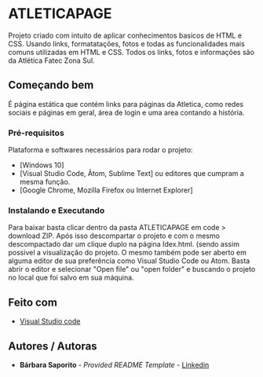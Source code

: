 # ATLETICAPAGE

Projeto criado com intuito de aplicar conhecimentos basicos de HTML e CSS.
Usando links, formatatações, fotos e todas as funcionalidades mais comuns utilizadas em HTML e CSS. 
Todos os links, fotos e informações são da Atlética Fatec Zona Sul.

## Começando bem

É página estática que contém links para páginas da Atletica, como redes sociais e páginas em geral, área de login e uma area contando a história.

### Pré-requisitos

Plataforma e softwares necessários para rodar o projeto:
- [Windows 10]
- [Visual Studio Code, Ãtom, Sublime Text] ou editores que cumpram a mesma função.
- [Google Chrome, Mozilla Firefox ou Internet Explorer]

### Instalando e Executando

Para baixar basta clicar dentro da pasta ATLETICAPAGE em code > download ZIP.
Após isso descompartar o projeto e com o mesmo descompactado dar um clique duplo na página Idex.html. (sendo assim possivel a visualização do projeto.
O mesmo também pode ser aberto em alguma editor de sua preferência como Visual Studio Code ou Atom. Basta abrir o editor e selecionar "Open file" ou "open folder" e buscando o projeto no local que foi salvo em sua máquina.

## Feito com

- [Visual Studio code](https://code.visualstudio.com/download)

## Autores / Autoras

  - **Bárbara Saporito** - *Provided README Template* - [Linkedin](https://www.linkedin.com/in/aparecidasaporito/)
